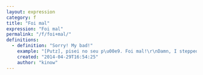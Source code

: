 ```yaml
---
layout: expression
category: f
title: "Foi mal"
expression: "Foi mal"
permalink: "/f/foi+mal/"
definitions:
  - definition: "Sorry! My bad!"
    example: "[Putz], pisei no seu p\u00e9. Foi mal!\r\nDamn, I stepped on your foot. My bad!"
    created: "2014-04-29T16:54:25"
    author: "kinow"
---
```

